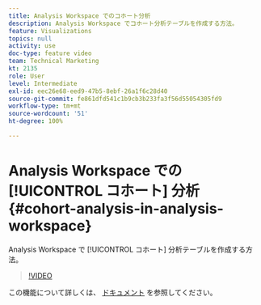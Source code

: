 ```yaml
---
title: Analysis Workspace でのコホート分析
description: Analysis Workspace でコホート分析テーブルを作成する方法。
feature: Visualizations
topics: null
activity: use
doc-type: feature video
team: Technical Marketing
kt: 2135
role: User
level: Intermediate
exl-id: eec26e68-eed9-47b5-8ebf-26a1f6c28d40
source-git-commit: fe861dfd541c1b9cb3b233fa3f56d55054305fd9
workflow-type: tm+mt
source-wordcount: '51'
ht-degree: 100%

---
```


# Analysis Workspace での [!UICONTROL コホート] 分析 {#cohort-analysis-in-analysis-workspace}

Analysis Workspace で [!UICONTROL コホート] 分析テーブルを作成する方法。 

>[!VIDEO](https://video.tv.adobe.com/v/23990/?quality=12)

この機能について詳しくは、 [ドキュメント](https://experienceleague.adobe.com/docs/analytics/analyze/analysis-workspace/visualizations/cohort-table/cohort-analysis.html?lang=ja) を参照してください。
